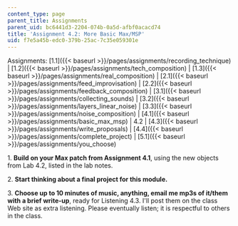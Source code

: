 ```yaml
---
content_type: page
parent_title: Assignments
parent_uid: bc6441d3-2204-074b-0a5d-afbf0acacd74
title: 'Assignment 4.2: More Basic Max/MSP'
uid: f7e5a45b-edc0-379b-25ac-7c35e059301e
---
```


  

Assignments: [1.1]({{< baseurl >}}/pages/assignments/recording_technique) | [1.2]({{< baseurl >}}/pages/assignments/tech_composition) | [1.3]({{< baseurl >}}/pages/assignments/real_composition) | [2.1]({{< baseurl >}}/pages/assignments/feed_improvisation) | [2.2]({{< baseurl >}}/pages/assignments/feedback_composition) | [3.1]({{< baseurl >}}/pages/assignments/collecting_sounds) | [3.2]({{< baseurl >}}/pages/assignments/layers_linear_noise) | [3.3]({{< baseurl >}}/pages/assignments/noise_composition) | [4.1]({{< baseurl >}}/pages/assignments/basic_max_msp) | 4.2 | [4.3]({{< baseurl >}}/pages/assignments/write_proposals) | [4.4]({{< baseurl >}}/pages/assignments/complete_project) | [5.1]({{< baseurl >}}/pages/assignments/you_choose)

  

1\. **Build on your Max patch from Assignment 4.1**, using the new objects from Lab 4.2, listed in the lab notes.

2\. **Start thinking about a final project for this module.**

3\. **Choose up to 10 minutes of music, anything, email me mp3s of it/them with a brief write-up**, ready for Listening 4.3. I'll post them on the class Web site as extra listening. Please eventually listen; it is respectful to others in the class.
